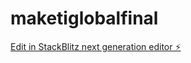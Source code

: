 # maketiglobalfinal

[Edit in StackBlitz next generation editor ⚡️](https://stackblitz.com/~/github.com/sonoftesla/maketiglobalfinal)